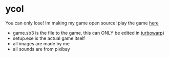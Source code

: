 # ycol
You can only lose! Im making my game open source! play the game [here](https://micad.itch.io/ycol)

 -  game.sb3 is the file to the game, this can ONLY be edited in [turbowarp](https://desktop.turbowarp.org)) 
 -  setup.exe is the actual game itself
 -  all images are made by me
 -  all sounds are from pixibay
